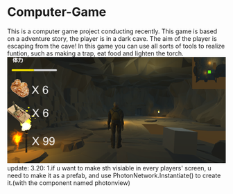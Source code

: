 # Computer-Game 
This is a computer game project conducting recently.
This game is based on a adventure story, the player is in a dark cave.
The aim of the player is escaping from the cave!
In this game you can use all sorts of tools to realize funtion, such as making a trap, eat food and lighten the torch.
![Image](https://github.com/xuanye233/Computer-Game/blob/master/img-folder/sccene1.png)
update:
3.20:
1.if u want to make sth visiable in every players' screen, u need to make it as a prefab, and use PhotonNetwork.Instantiate() to create it.(with the component named photonview)
